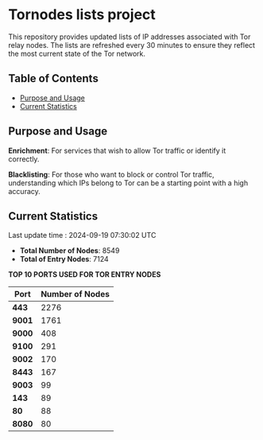 # Tornodes lists project

This repository provides updated lists of IP addresses associated with Tor relay nodes. The lists are refreshed every 30 minutes to ensure they reflect the most current state of the Tor network.

## Table of Contents

- [Purpose and Usage](#purpose-and-usage)
- [Current Statistics](#current-statistics)


## Purpose and Usage

**Enrichment**: For services that wish to allow Tor traffic or identify it correctly.

**Blacklisting**: For those who want to block or control Tor traffic, understanding which IPs belong to Tor can be a starting point with a high accuracy.

## Current Statistics

Last update time : 2024-09-19 07:30:02 UTC

- **Total Number of Nodes**: 8549
- **Total of Entry Nodes**: 7124

**TOP 10 PORTS USED FOR TOR ENTRY NODES**

| **Port** | **Number of Nodes** |
|------|-----------------|
| **443**   | 2276  |
| **9001**   | 1761  |
| **9000**   | 408  |
| **9100**   | 291  |
| **9002**   | 170  |
| **8443**   | 167  |
| **9003**   | 99  |
| **143**   | 89  |
| **80**   | 88  |
| **8080**   | 80  |

